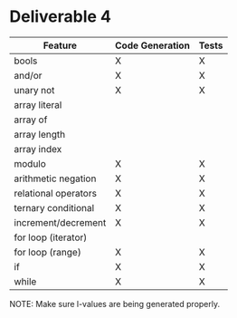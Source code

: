 # Deliverable 4
| Feature              | Code Generation | Tests |
|----------------------|-----------------|-------|
| bools                |                X|      X|
| and/or               |                X|      X|
| unary not            |                X|      X|
| array literal        |                 |       |
| array of             |                 |       |
| array length         |                 |       |
| array index          |                 |       |
| modulo               |                X|      X|
| arithmetic negation  |                X|      X|
| relational operators |                X|      X|
| ternary conditional  |                X|      X|
| increment/decrement  |                X|      X|
| for loop (iterator)  |                 |       |
| for loop (range)     |                X|      X|
| if                   |                X|      X|
| while                |                X|      X|


NOTE: Make sure l-values are being generated properly.